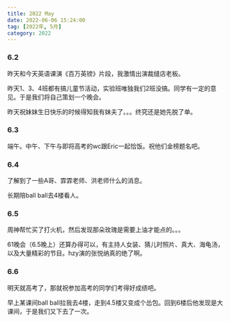 ```yaml
---
title: 2022 May
date: 2022-06-06 15:24:00
tag: [2022年, 5月]
category: 2022
---
```


### 6.2

昨天和今天英语课演《百万英镑》片段，我激情出演裁缝店老板。

昨天1、3、4班都有搞儿童节活动，实验班唯独我们2班没搞。同学有一定的意见。于是我们将自己策划一个晚会。

昨天祝妹妹生日快乐的时候得知我有妹夫了。。。终究还是她先脱了单。

### 6.3

端午。中午、下午与即将高考的wc跟Eric一起恰饭。祝他们金榜题名吧。

### 6.4

了解到了一些A哥、霏霏老师、洪老师什么的消息。

长期陪ball ball去4楼看人。

### 6.5

周神帮忙买了打火机，然后发现那朵玫瑰是需要上油才能点的。。。

61晚会（6.5晚上）还算办得可以，有主持人女装、猜儿时照片、真大、海龟汤，以及大量精彩的节目。hzy演的张悦纳真的绝了啊。

### 6.6

明天就高考了，那就祝参加高考的同学们考得好成绩吧。

早上某课间ball ball拉我去4楼，走到4.5楼又变成个怂包。回到6楼后他发现是大课间，于是我们又下去了一次。